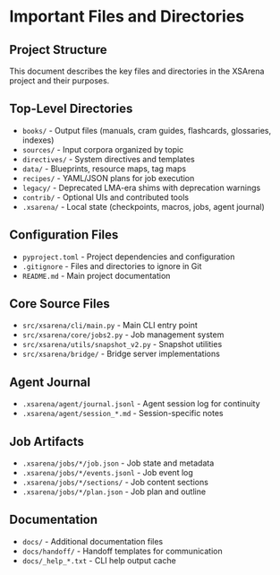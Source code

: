 # Important Files and Directories

## Project Structure
This document describes the key files and directories in the XSArena project and their purposes.

## Top-Level Directories
- `books/` - Output files (manuals, cram guides, flashcards, glossaries, indexes)
- `sources/` - Input corpora organized by topic
- `directives/` - System directives and templates
- `data/` - Blueprints, resource maps, tag maps
- `recipes/` - YAML/JSON plans for job execution
- `legacy/` - Deprecated LMA-era shims with deprecation warnings
- `contrib/` - Optional UIs and contributed tools
- `.xsarena/` - Local state (checkpoints, macros, jobs, agent journal)

## Configuration Files
- `pyproject.toml` - Project dependencies and configuration
- `.gitignore` - Files and directories to ignore in Git
- `README.md` - Main project documentation

## Core Source Files
- `src/xsarena/cli/main.py` - Main CLI entry point
- `src/xsarena/core/jobs2.py` - Job management system
- `src/xsarena/utils/snapshot_v2.py` - Snapshot utilities
- `src/xsarena/bridge/` - Bridge server implementations

## Agent Journal
- `.xsarena/agent/journal.jsonl` - Agent session log for continuity
- `.xsarena/agent/session_*.md` - Session-specific notes

## Job Artifacts
- `.xsarena/jobs/*/job.json` - Job state and metadata
- `.xsarena/jobs/*/events.jsonl` - Job event log
- `.xsarena/jobs/*/sections/` - Job content sections
- `.xsarena/jobs/*/plan.json` - Job plan and outline

## Documentation
- `docs/` - Additional documentation files
- `docs/handoff/` - Handoff templates for communication
- `docs/_help_*.txt` - CLI help output cache
